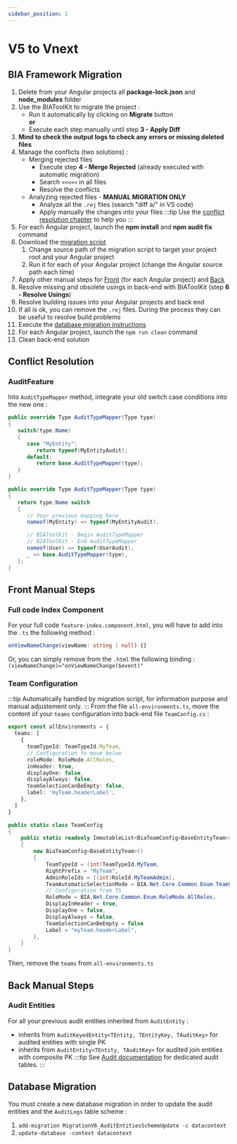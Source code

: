 ```yaml
---
sidebar_position: 1
---
```

# V5 to Vnext

## BIA Framework Migration
 
1. Delete from your Angular projects all **package-lock.json** and **node_modules** folder
2. Use the BIAToolKit to migrate the project : 
   * Run it automatically by clicking on **Migrate** button  
   **or**
   * Execute each step manually until step **3 - Apply Diff**
3. **Mind to check the output logs to check any errors or missing deleted files**
4. Manage the conflicts (two solutions) :
   * Merging rejected files
     * Execute step **4 - Merge Rejected** (already executed with automatic migration)
     * Search `<<<<<` in all files
     * Resolve the conflicts
   * Analyzing rejected files - **MANUAL MIGRATION ONLY**
     * Analyze all the `.rej` files (search "diff a/" in VS code)
     * Apply manually the changes into your files
   :::tip
   Use the [conflict resolution chapter](#conflict-resolution) to help you
   :::
5. For each Angular project, launch the **npm install** and **npm audit fix** command
6. Download the [migration script](./Scripts/V5_to_Vnext_Replacement.ps1)
   1. Change source path of the migration script to target your project root and your Angular project 
   2. Run it for each of your Angular project (change the Angular source path each time)
7. Apply other manual steps for [Front](#front-manual-steps) (for each Angular project) and [Back](#back-manual-steps)
8. Resolve missing and obsolete usings in back-end with BIAToolKit (step **6 - Resolve Usings**)
9. Resolve building issues into your Angular projects and back end
10. If all is ok, you can remove the `.rej` files. During the process they can be useful to resolve build problems
11. Execute the [database migration instructions](#database-migration)
12. For each Angular project, launch the `npm run clean` command
13. Clean back-end solution

## Conflict Resolution
### AuditFeature
Into `AuditTypeMapper` method, integrate your old switch case conditions into the new one :
``` csharp title="AuditFeature.cs (OLD)"
public override Type AuditTypeMapper(Type type)
{
   switch(type.Name)
   {
      case "MyEntity":
         return typeof(MyEntityAudit);
      default:
         return base.AuditTypeMapper(type);
   }
}
```
``` csharp title="AuditFeature.cs (NEW)"
public override Type AuditTypeMapper(Type type)
{
   return type.Name switch
   {
      // Your previous mapping here
      nameof(MyEntity) => typeof(MyEntityAudit),

      // BIAToolKit - Begin AuditTypeMapper
      // BIAToolKit - End AuditTypeMapper
      nameof(User) => typeof(UserAudit),
      _ => base.AuditTypeMapper(type),
   };
}
```

## Front Manual Steps
### Full code Index Component
For your full code `feature-index.component.html`, you will have to add into the `.ts` the following method :
``` typescript title="feature-index.component.ts"
onViewNameChange(viewName: string | null) {}
```

Or, you can simply remove from the `.html` the following binding : `(viewNameChange)="onViewNameChange($event)"`
### Team Configuration
:::tip
Automatically handled by migration script, for information purpose and manual adjustement only.
:::
From the file `all-environments.ts`, move the content of your `teams` configuration into back-end file `TeamConfig.cs` :
``` typescript title="all-environments.ts"
export const allEnvironments = {
  teams: [
    {
      teamTypeId: TeamTypeId.MyTeam,
      // Configuration to move below
      roleMode: RoleMode.AllRoles,
      inHeader: true,
      displayOne: false,
      displayAlways: false,
      teamSelectionCanBeEmpty: false,
      label: 'myTeam.headerLabel',
    },
  ]
}
```
``` csharp title="TeamConfig.cs"
public static class TeamConfig
{
    public static readonly ImmutableList<BiaTeamConfig<BaseEntityTeam>> Config = new ImmutableListBuilder<BiaTeamConfig<BaseEntityTeam>>()
    {
        new BiaTeamConfig<BaseEntityTeam>()
        {
            TeamTypeId = (int)TeamTypeId.MyTeam,
            RightPrefix = "MyTeam",
            AdminRoleIds = [(int)RoleId.MyTeamAdmin],
            TeamAutomaticSelectionMode = BIA.Net.Core.Common.Enum.TeamSelectionMode.None,
            // Configuration from TS
            RoleMode = BIA.Net.Core.Common.Enum.RoleMode.AllRoles,
            DisplayInHeader = true,
            DisplayOne = false,
            DisplayAlways = false,
            TeamSelectionCanBeEmpty = false
            Label = "myTeam.headerLabel",
        },
    }
}
```
Then, remove the `teams` from `all-environments.ts`

## Back Manual Steps
### Audit Entities
For all your previous audit entities inherited from `AuditEntity` :
- inherits from `AuditKeyedEntity<TEntity, TEntityKey, TAuditKey>` for audited entities with single PK
- inherits from `AuditEntity<TEntity, TAuditKey>` for audited join entities with composite PK
:::tip
See [Audit documentation](../40-DeveloperGuide/80-Audit.md#dedicated-audit-table) for dedicated audit tables.
:::

## Database Migration
You must create a new database migration in order to update the audit entities and the `AuditLogs` table scheme :
1. `add-migration MigrationV6_AuditEntitiesSchemeUpdate -c datacontext`
2. `update-database -context datacontext`